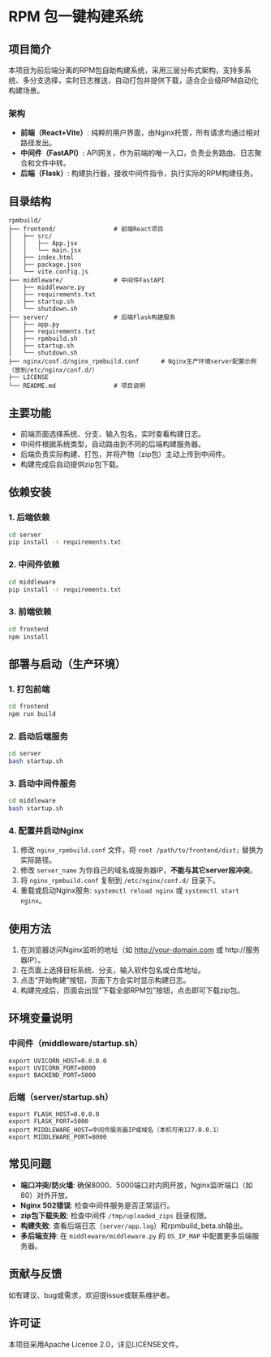# RPM 包一键构建系统

## 项目简介
本项目为前后端分离的RPM包自助构建系统，采用三层分布式架构，支持多系统、多分支选择，实时日志推送，自动打包并提供下载，适合企业级RPM自动化构建场景。

### 架构
- **前端（React+Vite）**: 纯粹的用户界面，由Nginx托管，所有请求均通过相对路径发出。
- **中间件（FastAPI）**: API网关，作为前端的唯一入口，负责业务路由、日志聚合和文件中转。
- **后端（Flask）**: 构建执行器，接收中间件指令，执行实际的RPM构建任务。

## 目录结构
```
rpmbuild/
├── frontend/                # 前端React项目
│   ├── src/
│   │   ├── App.jsx
│   │   └── main.jsx
│   ├── index.html
│   ├── package.json
│   └── vite.config.js
├── middleware/              # 中间件FastAPI
│   ├── middleware.py
│   ├── requirements.txt
│   ├── startup.sh
│   └── shutdown.sh
├── server/                  # 后端Flask构建服务
│   ├── app.py
│   ├── requirements.txt
│   ├── rpmbuild.sh
│   ├── startup.sh
│   └── shutdown.sh
├── nginx/conf.d/nginx_rpmbuild.conf      # Nginx生产环境server配置示例（放到/etc/nginx/conf.d/）
├── LICENSE
└── README.md                # 项目说明
```

## 主要功能
- 前端页面选择系统、分支、输入包名，实时查看构建日志。
- 中间件根据系统类型，自动路由到不同的后端构建服务器。
- 后端负责实际构建、打包，并将产物（zip包）主动上传到中间件。
- 构建完成后自动提供zip包下载。

## 依赖安装

### 1. 后端依赖
```bash
cd server
pip install -r requirements.txt
```

### 2. 中间件依赖
```bash
cd middleware
pip install -r requirements.txt
```

### 3. 前端依赖
```bash
cd frontend
npm install
```

## 部署与启动（生产环境）

### 1. 打包前端
```bash
cd frontend
npm run build
```

### 2. 启动后端服务
```bash
cd server
bash startup.sh
```

### 3. 启动中间件服务
```bash
cd middleware
bash startup.sh
```

### 4. 配置并启动Nginx
1.  修改 `nginx_rpmbuild.conf` 文件，将 `root /path/to/frontend/dist;` 替换为实际路径。
2.  修改 `server_name` 为你自己的域名或服务器IP，**不能与其它server段冲突**。
3.  将 `nginx_rpmbuild.conf` 复制到 `/etc/nginx/conf.d/` 目录下。
4.  重载或启动Nginx服务: `systemctl reload nginx` 或 `systemctl start nginx`。

## 使用方法

1.  在浏览器访问Nginx监听的地址（如 http://your-domain.com 或 http://服务器IP）。
2.  在页面上选择目标系统、分支，输入软件包名或仓库地址。
3.  点击“开始构建”按钮，页面下方会实时显示构建日志。
4.  构建完成后，页面会出现“下载全部RPM包”按钮，点击即可下载zip包。

## 环境变量说明

### 中间件（middleware/startup.sh）
```
export UVICORN_HOST=0.0.0.0
export UVICORN_PORT=8000
export BACKEND_PORT=5000
```

### 后端（server/startup.sh）
```
export FLASK_HOST=0.0.0.0
export FLASK_PORT=5000
export MIDDLEWARE_HOST=中间件服务器IP或域名（本机可用127.0.0.1）
export MIDDLEWARE_PORT=8000
```

## 常见问题

- **端口冲突/防火墙**: 确保8000、5000端口对内网开放，Nginx监听端口（如80）对外开放。
- **Nginx 502错误**: 检查中间件服务是否正常运行。
- **zip包下载失败**: 检查中间件 `/tmp/uploaded_zips` 目录权限。
- **构建失败**: 查看后端日志（`server/app.log`）和rpmbuild_beta.sh输出。
- **多后端支持**: 在 `middleware/middleware.py` 的 `OS_IP_MAP` 中配置更多后端服务器。

## 贡献与反馈
如有建议、bug或需求，欢迎提issue或联系维护者。

## 许可证
本项目采用Apache License 2.0，详见LICENSE文件。
